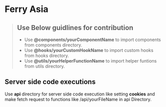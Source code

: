 # Ferry Asia

> ## Use Below guidlines for contribution
>
> - Use **@components/yourComponentName** to import components from components directory.
> - Use **@hooks/yourCustomHookName** to import custom hooks from hooks directory.
> - Use **@utils/yourHelperFunctionName** to import helper funtions from utils directory.

## Server side code executions

Use **api** directory for server side code execution like setting **cookies** and make fetch request to functions like /api/yourFileName in api Directory.

